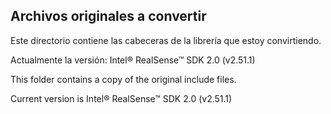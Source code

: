 
## Archivos originales a convertir
Este directorio contiene las cabeceras de la librería que estoy convirtiendo.

Actualmente la versión: Intel® RealSense™ SDK 2.0 (v2.51.1)

This folder contains a copy of the original include files.

Current version is Intel® RealSense™ SDK 2.0 (v2.51.1)
 

